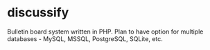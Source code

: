 # discussify
Bulletin board system written in PHP.
Plan to have option for multiple databases - MySQL, MSSQL, PostgreSQL, SQLite, etc.